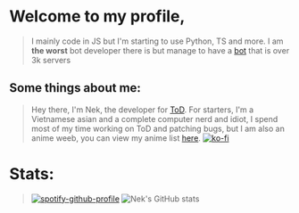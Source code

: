 # Welcome to my profile, 

> I mainly code in JS but I'm starting to use Python, TS and more. I am **the worst** bot developer there is but manage to have a [bot](https://tod.nek.wtf) that is over 3k servers

## Some things about me: 

> Hey there, I'm Nek, the developer for [ToD](https://tod.nek.wtf). For starters, I'm a Vietnamese asian and a complete computer nerd and idiot, I spend most of my time working on ToD and patching bugs, but I am also an anime weeb, you can view my anime list [here](https://myanimelist.net/animelist/NekWasTaken).
[![ko-fi](https://ko-fi.com/img/githubbutton_sm.svg)](https://ko-fi.com/H2H74ID0Y)


# Stats:

> [![spotify-github-profile](https://spotify-github-profile.vercel.app/api/view?uid=bachtungdiep_315&cover_image=true&theme=default)](https://github.com/kittinan/spotify-github-profile) ![Nek's GitHub stats](https://github-readme-stats.vercel.app/api?username=NekWasTaken&show_icons=true&theme=radical&count_private=true&hide_border=true)




